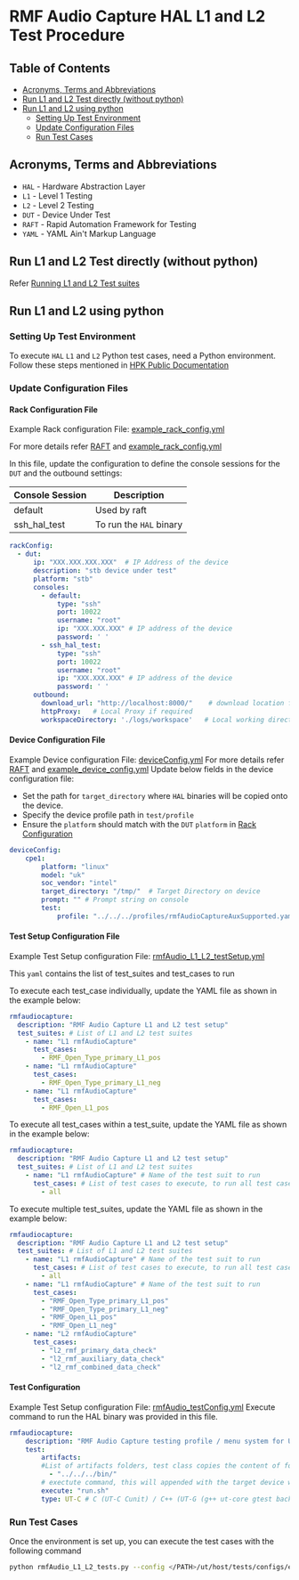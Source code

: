 # RMF Audio Capture HAL L1 and L2 Test Procedure

## Table of Contents

- [Acronyms, Terms and Abbreviations](#acronyms-terms-and-abbreviations)
- [Run L1 and L2 Test directly (without python)](#run-l1-and-l2-test-directly-without-python)
- [Run L1 and L2 using python](#run-l1-and-l2-using-python)
  - [Setting Up Test Environment](#setting-up-test-environment)
  - [Update Configuration Files](#update-configuration-files)
  - [Run Test Cases](#run-test-cases)

## Acronyms, Terms and Abbreviations

- `HAL`    - Hardware Abstraction Layer
- `L1`     - Level 1 Testing
- `L2`     - Level 2 Testing
- `DUT`    - Device Under Test
- `RAFT`   - Rapid Automation Framework for Testing
- `YAML`   - YAML Ain't Markup Language

## Run L1 and L2 Test directly (without python)

Refer [Running L1 and L2 Test suites](https://github.com/rdkcentral/rdk-hpk-documentation/tree/1.4.5?tab=readme-ov-file#running-the-l1-l2-test-suite-on-the-target)

## Run L1 and L2 using python

### Setting Up Test Environment

To execute `HAL` `L1` and `L2` Python test cases, need a Python environment. Follow these steps mentioned in [HPK Public Documentation](https://github.com/rdkcentral/rdk-hpk-documentation/?tab=readme-ov-file#installing-the-python-environment-for-l3-testing-suite)

### Update Configuration Files

#### Rack Configuration File

Example Rack configuration File: [example_rack_config.yml](../../host/tests/configs/example_rack_config.yml)

For more details refer [RAFT](https://github.com/rdkcentral/python_raft/blob/1.0.0/README.md) and [example_rack_config.yml](https://github.com/rdkcentral/python_raft/blob/1.0.0/examples/configs/example_rack_config.yml)

In this file, update the configuration to define the console sessions for the `DUT` and the outbound settings:

|Console Session|Description|
|---------------|-----------|
|default|Used by raft|
|ssh_hal_test|To run the `HAL` binary|

```yaml
rackConfig:
  - dut:
      ip: "XXX.XXX.XXX.XXX"  # IP Address of the device
      description: "stb device under test"
      platform: "stb"
      consoles:
        - default:
            type: "ssh"
            port: 10022
            username: "root"
            ip: "XXX.XXX.XXX" # IP address of the device
            password: ' '
        - ssh_hal_test:
            type: "ssh"
            port: 10022
            username: "root"
            ip: "XXX.XXX.XXX" # IP address of the device
            password: ' '
      outbound:
        download_url: "http://localhost:8000/"    # download location for the CPE device
        httpProxy:   # Local Proxy if required
        workspaceDirectory: './logs/workspace'   # Local working directory
```
#### Device Configuration File
Example Device configuration File: [deviceConfig.yml](../../host/tests/configs/deviceConfig.yml)
For more details refer [RAFT](https://github.com/rdkcentral/python_raft/blob/1.0.0/README.md) and [example_device_config.yml](https://github.com/rdkcentral/python_raft/blob/1.0.0/examples/configs/example_device_config.yml)
Update below fields in the device configuration file:
- Set the path for `target_directory` where `HAL` binaries will be copied onto the device.
- Specify the device profile path in `test/profile`
- Ensure the `platform` should match with the `DUT` `platform` in [Rack Configuration](#rack-configuration-file)

```yaml
deviceConfig:
    cpe1:
        platform: "linux"
        model: "uk"
        soc_vendor: "intel"
        target_directory: "/tmp/"  # Target Directory on device
        prompt: "" # Prompt string on console
        test:
            profile: "../../../profiles/rmfAudioCaptureAuxSupported.yaml"
```

#### Test Setup Configuration File

Example Test Setup configuration File: [rmfAudio_L1_L2_testSetup.yml](../../host/tests/L1_L2_TestCases/rmfAudio_L1_L2_testSetup.yml)

This `yaml` contains the list of test_suites and test_cases to run

To execute each test_case individually, update the YAML file as shown in the example below:

```yaml
rmfaudiocapture:
  description: "RMF Audio Capture L1 and L2 test setup"
  test_suites: # List of L1 and L2 test suites
    - name: "L1 rmfAudioCapture"
      test_cases:
        - RMF_Open_Type_primary_L1_pos
    - name: "L1 rmfAudioCapture"
      test_cases:
        - RMF_Open_Type_primary_L1_neg
    - name: "L1 rmfAudioCapture"
      test_cases:
        - RMF_Open_L1_pos
```

To execute all test_cases within a test_suite, update the YAML file as shown in the example below:

```yaml
rmfaudiocapture:
  description: "RMF Audio Capture L1 and L2 test setup"
  test_suites: # List of L1 and L2 test suites
    - name: "L1 rmfAudioCapture" # Name of the test suit to run
      test_cases: # List of test cases to execute, to run all test cases in test suite with R option use `all`
        - all
```

To execute multiple test_suites, update the YAML file as shown in the example below:

```yaml
rmfaudiocapture:
  description: "RMF Audio Capture L1 and L2 test setup"
  test_suites: # List of L1 and L2 test suites
    - name: "L1 rmfAudioCapture" # Name of the test suit to run
      test_cases: # List of test cases to execute, to run all test cases in test suite with R option use `all`
        - all
    - name: "L1 rmfAudioCapture" # Name of the test suit to run
      test_cases: 
        - "RMF_Open_Type_primary_L1_pos"
        - "RMF_Open_Type_primary_L1_neg"
        - "RMF_Open_L1_pos"
        - "RMF_Open_L1_neg"
    - name: "L2 rmfAudioCapture"
      test_cases:
        - "l2_rmf_primary_data_check"
        - "l2_rmf_auxiliary_data_check"
        - "l2_rmf_combined_data_check"
```
#### Test Configuration
Example Test Setup configuration File: [rmfAudio_testConfig.yml](../../host/tests/rmfAudioClasses/rmfAudio_testConfig.yml)
Execute command to run the HAL binary was provided in this file.
```yaml
rmfaudiocapture:
    description: "RMF Audio Capture testing profile / menu system for UT"
    test:
        artifacts:
        #List of artifacts folders, test class copies the content of folder to the target device workspace
          - "../../../bin/"
        # exectute command, this will appended with the target device workspace path
        execute: "run.sh"
        type: UT-C # C (UT-C Cunit) / C++ (UT-G (g++ ut-core gtest backend))
```
### Run Test Cases
Once the environment is set up, you can execute the test cases with the following command
```bash
python rmfAudio_L1_L2_tests.py --config </PATH>/ut/host/tests/configs/example_rack_config.yml --deviceConfig </PATH>/ut/host/tests/configs/deviceConfig.yml
```
